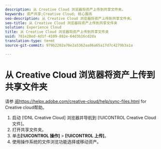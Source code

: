 ```yaml
---
description: 从 Creative Cloud 浏览器将资产上传到共享文件夹。
keywords: 资产共享;Creative Cloud; 核心服务
seo-description: 从 Creative Cloud 浏览器将资产上传到共享文件夹。
seo-title: 从 Creative Cloud 浏览器将资产上传到共享文件夹
solution: Experience Cloud
title: 从 Creative Cloud 浏览器将资产上传到共享文件夹
uuid: 701e28ed-4d1f-4109-882e-64d3b16cd2da
translation-type: tm+mt
source-git-commit: 979b2202a70e2a5362aa86a65a17d7c4279b3a1a

---
```



# 从 Creative Cloud 浏览器将资产上传到共享文件夹

请参 [阅https://helpx.adobe.com/creative-cloud/help/sync-files.html](https://helpx.adobe.com/creative-cloud/help/sync-files.html) for Creative cloud帮助。

1. 启动 [!DNL Creative Cloud] 浏览器并导航到 [!UICONTROL Creative Cloud 文件]。
1. 打开共享文件夹。
1. 单击&#x200B;**[!UICONTROL 操作]** &gt; **[!UICONTROL 上传]**。
1. 使用操作系统的文件浏览功能选择或移动资产。
